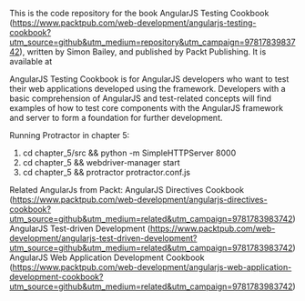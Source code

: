 This is the code repository for the book AngularJS Testing Cookbook (https://www.packtpub.com/web-development/angularjs-testing-cookbook?utm_source=github&utm_medium=repository&utm_campaign=9781783983742), written by Simon Bailey, and published by Packt Publishing. It is available at 

AngularJS Testing Cookbook is for AngularJS developers who want to test their web applications developed using the framework. Developers with a basic comprehension of AngularJS and test-related concepts will find examples of how to test core components with the AngularJS framework and server to form a foundation for further development.

Running Protractor in chapter 5:
1. cd chapter_5/src && python -m SimpleHTTPServer 8000
2. cd chapter_5 && webdriver-manager start
3. cd chapter_5 && protractor protractor.conf.js


Related AngularJs from Packt:
AngularJS Directives Cookbook (https://www.packtpub.com/web-development/angularjs-directives-cookbook?utm_source=github&utm_medium=related&utm_campaign=9781783983742)
AngularJS Test-driven Development (https://www.packtpub.com/web-development/angularjs-test-driven-development?utm_source=github&utm_medium=related&utm_campaign=9781783983742)
AngularJS Web Application Development Cookbook (https://www.packtpub.com/web-development/angularjs-web-application-development-cookbook?utm_source=github&utm_medium=related&utm_campaign=9781783983742)
